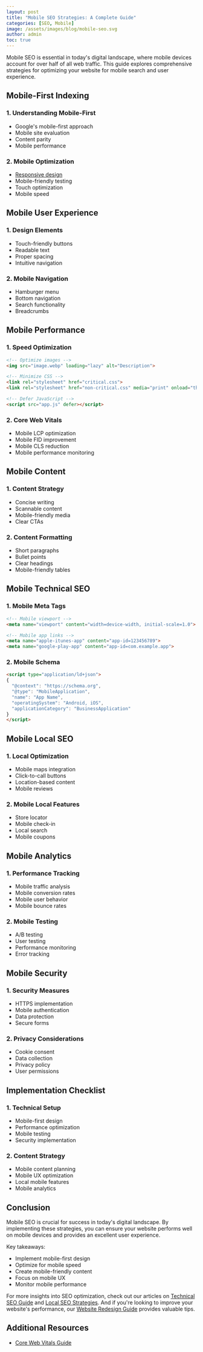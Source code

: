 ```yaml
---
layout: post
title: "Mobile SEO Strategies: A Complete Guide"
categories: [SEO, Mobile]
image: /assets/images/blog/mobile-seo.svg
author: admin
toc: true
---
```


Mobile SEO is essential in today's digital landscape, where mobile devices account for over half of all web traffic. This guide explores comprehensive strategies for optimizing your website for mobile search and user experience.

## Mobile-First Indexing

### 1. Understanding Mobile-First
- Google's mobile-first approach
- Mobile site evaluation
- Content parity
- Mobile performance

### 2. Mobile Optimization
- [Responsive design](/mastering-responsive-web-design)
- Mobile-friendly testing
- Touch optimization
- Mobile speed

## Mobile User Experience

### 1. Design Elements
- Touch-friendly buttons
- Readable text
- Proper spacing
- Intuitive navigation

### 2. Mobile Navigation
- Hamburger menu
- Bottom navigation
- Search functionality
- Breadcrumbs

## Mobile Performance

### 1. Speed Optimization
```html
<!-- Optimize images -->
<img src="image.webp" loading="lazy" alt="Description">

<!-- Minimize CSS -->
<link rel="stylesheet" href="critical.css">
<link rel="stylesheet" href="non-critical.css" media="print" onload="this.media='all'">

<!-- Defer JavaScript -->
<script src="app.js" defer></script>
```

### 2. Core Web Vitals
- Mobile LCP optimization
- Mobile FID improvement
- Mobile CLS reduction
- Mobile performance monitoring

## Mobile Content

### 1. Content Strategy
- Concise writing
- Scannable content
- Mobile-friendly media
- Clear CTAs

### 2. Content Formatting
- Short paragraphs
- Bullet points
- Clear headings
- Mobile-friendly tables

## Mobile Technical SEO

### 1. Mobile Meta Tags
```html
<!-- Mobile viewport -->
<meta name="viewport" content="width=device-width, initial-scale=1.0">

<!-- Mobile app links -->
<meta name="apple-itunes-app" content="app-id=123456789">
<meta name="google-play-app" content="app-id=com.example.app">
```

### 2. Mobile Schema
```html
<script type="application/ld+json">
{
  "@context": "https://schema.org",
  "@type": "MobileApplication",
  "name": "App Name",
  "operatingSystem": "Android, iOS",
  "applicationCategory": "BusinessApplication"
}
</script>
```

## Mobile Local SEO

### 1. Local Optimization
- Mobile maps integration
- Click-to-call buttons
- Location-based content
- Mobile reviews

### 2. Mobile Local Features
- Store locator
- Mobile check-in
- Local search
- Mobile coupons

## Mobile Analytics

### 1. Performance Tracking
- Mobile traffic analysis
- Mobile conversion rates
- Mobile user behavior
- Mobile bounce rates

### 2. Mobile Testing
- A/B testing
- User testing
- Performance monitoring
- Error tracking

## Mobile Security

### 1. Security Measures
- HTTPS implementation
- Mobile authentication
- Data protection
- Secure forms

### 2. Privacy Considerations
- Cookie consent
- Data collection
- Privacy policy
- User permissions

## Implementation Checklist

### 1. Technical Setup
- Mobile-first design
- Performance optimization
- Mobile testing
- Security implementation

### 2. Content Strategy
- Mobile content planning
- Mobile UX optimization
- Local mobile features
- Mobile analytics

## Conclusion
Mobile SEO is crucial for success in today's digital landscape. By implementing these strategies, you can ensure your website performs well on mobile devices and provides an excellent user experience.

Key takeaways:
- Implement mobile-first design
- Optimize for mobile speed
- Create mobile-friendly content
- Focus on mobile UX
- Monitor mobile performance

For more insights into SEO optimization, check out our articles on [Technical SEO Guide](/technical-seo-guide/) and [Local SEO Strategies](/local-seo-strategies/). And if you're looking to improve your website's performance, our [Website Redesign Guide](/website-redesign-guide/) provides valuable tips.

## Additional Resources

- [Core Web Vitals Guide](/core-web-vitals-guide/)
 
